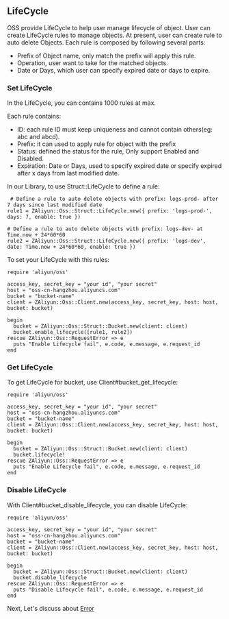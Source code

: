 ## LifeCycle

OSS provide LifeCycle to help user manage lifecycle of object. User can create LifeCycle rules to manage objects. At present, user can create rule to auto delete Objects. Each rule is composed by following several parts:

+ Prefix of Object name, only match the prefix will apply this rule.
+ Operation, user want to take for the matched objects.
+ Date or Days, which user can specify expired date or days to expire.


### Set LifeCycle


In the LifeCycle, you can contains 1000 rules at max.

Each rule contains:

+ ID: each rule ID must keep uniqueness and cannot contain others(eg: abc and abcd).
+ Prefix: it can used to apply rule for object with the prefix
+ Status: defined the status for the rule, Only support Enabled and Disabled.
+ Expiration: Date or Days, used to specify expired date or specify expired after x days from last modified date.

In our Library, to use Struct::LifeCycle to define a rule:

     # Define a rule to auto delete objects with prefix: logs-prod- after 7 days since last modified date
    rule1 = ZAliyun::Oss::Struct::LifeCycle.new({ prefix: 'logs-prod-', days: 7, enable: true })
	
	# Define a rule to auto delete objects with prefix: logs-dev- at Time.now + 24*60*60
	rule2 = ZAliyun::Oss::Struct::LifeCycle.new({ prefix: 'logs-dev', date: Time.now + 24*60*60, enable: true })
	

To set your LifeCycle with this rules:

    require 'aliyun/oss'
    
    access_key, secret_key = "your id", "your secret"
    host = "oss-cn-hangzhou.aliyuncs.com"
    bucket = "bucket-name"
    client = ZAliyun::Oss::Client.new(access_key, secret_key, host: host, bucket: bucket)
    
    begin
      bucket = ZAliyun::Oss::Struct::Bucket.new(client: client)
      bucket.enable_lifecycle([rule1, rule2])
    rescue ZAliyun::Oss::RequestError => e
      puts "Enable Lifecycle fail", e.code, e.message, e.request_id    
    end

### Get LifeCycle

To get LifeCycle for bucket, use Client#bucket_get_lifecycle:

    require 'aliyun/oss'
    
    access_key, secret_key = "your id", "your secret"
    host = "oss-cn-hangzhou.aliyuncs.com"
    bucket = "bucket-name"
    client = ZAliyun::Oss::Client.new(access_key, secret_key, host: host, bucket: bucket)
    
    begin
      bucket = ZAliyun::Oss::Struct::Bucket.new(client: client)
      bucket.lifecycle!
    rescue ZAliyun::Oss::RequestError => e
      puts "Enable Lifecycle fail", e.code, e.message, e.request_id
    end
    

### Disable LifeCycle


With Client#bucket_disable_lifecycle, you can disable LifeCycle:


    require 'aliyun/oss'
    
    access_key, secret_key = "your id", "your secret"
    host = "oss-cn-hangzhou.aliyuncs.com"
    bucket = "bucket-name"
    client = ZAliyun::Oss::Client.new(access_key, secret_key, host: host, bucket: bucket)
    
    begin
      bucket = ZAliyun::Oss::Struct::Bucket.new(client: client)
      bucket.disable_lifecycle
    rescue ZAliyun::Oss::RequestError => e
      puts "Disable Lifecycle fail", e.code, e.message, e.request_id
    end
    

Next, Let's discuss about [Error](./error.md)        
       
